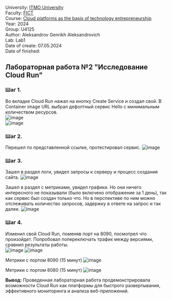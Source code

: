 University: [ITMO University](https://itmo.ru/ru/) \
Faculty: [FICT](https://fict.itmo.ru) \
Course: [Cloud platforms as the basis of technology entrepreneurship](https://itmo-ict-faculty.github.io/cloud-platforms-as-the-basis-of-technology-entrepreneurship/) \
Year: 2024 \
Group: U4125 \
Author: Aleksandrov Genrikh Aleksandrovich \
Lab: Lab1 \
Date of create: 07.05.2024 \
Date of finished: 

## Лабораторная работа №2 "Исследование Cloud Run"
### Шаг 1.
Во вкладке Cloud Run нажал на кнопку Create Service и создал свой. В Container image URL выбрал дефолтный сервис Hello с минимальным количеством ресурсов.  \
![image](https://github.com/genrikhlamar/2023_2024-cloud-platforms-as-the-basis-of-technology-entrepreneurship-u4125-aleksandrov_g_a/assets/164926677/46f12cd7-313e-46fd-85c8-deba4028a654) \
![image](https://github.com/genrikhlamar/2023_2024-cloud-platforms-as-the-basis-of-technology-entrepreneurship-u4125-aleksandrov_g_a/assets/164926677/dfa2232c-a9fa-4871-bdd2-1687d2d4e408) 

### Шаг 2.
Перешел по представленной ссылке, протестировал сервис.
![image](https://github.com/genrikhlamar/2023_2024-cloud-platforms-as-the-basis-of-technology-entrepreneurship-u4125-aleksandrov_g_a/assets/164926677/439a089f-8ab3-409d-815a-aed8f01ba5a9) 

### Шаг 3.
Зашел в раздел логи, увидел запросы к серверу и процесс создания сайта.
![image](https://github.com/genrikhlamar/2023_2024-cloud-platforms-as-the-basis-of-technology-entrepreneurship-u4125-aleksandrov_g_a/assets/164926677/de66fc69-1a2f-408e-880a-a69f30472be9)

Зашел в раздел с метриками, увидел графики. Но они ничего интересного не показывали (было включено отображение за 1 день), так как сервис был создан только что. Но в перспективе по ним можно отслеживать количество запросов, задержку в ответе на запрос и так далее.
![image](https://github.com/genrikhlamar/2023_2024-cloud-platforms-as-the-basis-of-technology-entrepreneurship-u4125-aleksandrov_g_a/assets/164926677/78db1bfd-e3f9-42a0-8761-959f904e30a6)

### Шаг 4.
Изменил свой Cloud Run, поменяв порт на 8090, посмотрел что произойдет. Попробовал попереключать трафик между версиями, сравнил результаты работы. \
![image](https://github.com/genrikhlamar/2023_2024-cloud-platforms-as-the-basis-of-technology-entrepreneurship-u4125-aleksandrov_g_a/assets/164926677/2c3218ff-dee4-4551-9fc0-6e08511d1094)
![image](https://github.com/genrikhlamar/2023_2024-cloud-platforms-as-the-basis-of-technology-entrepreneurship-u4125-aleksandrov_g_a/assets/164926677/49420ae0-0181-47b6-ad04-acf4d691cc37) 

Метрики с портом 8090 (15 минут) 
![image](https://github.com/genrikhlamar/2023_2024-cloud-platforms-as-the-basis-of-technology-entrepreneurship-u4125-aleksandrov_g_a/assets/164926677/8f50df13-ec3e-46b8-95f9-6a77c642ba68) 

Метрики с портом 8080 (15 минут) 
![image](https://github.com/genrikhlamar/2023_2024-cloud-platforms-as-the-basis-of-technology-entrepreneurship-u4125-aleksandrov_g_a/assets/164926677/06cf691b-1ad7-468a-90bc-493beb9953a2) 

**Вывод:** Проведенная лабораторная работа продемонстрировала возможности Cloud Run как платформы для быстрого развертывания, эффективного мониторинга и анализа веб-приложений. 
